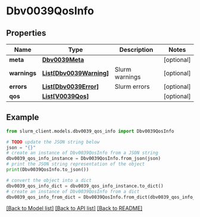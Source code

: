 # Dbv0039QosInfo


## Properties

Name | Type | Description | Notes
------------ | ------------- | ------------- | -------------
**meta** | [**Dbv0039Meta**](Dbv0039Meta.md) |  | [optional] 
**warnings** | [**List[Dbv0039Warning]**](Dbv0039Warning.md) | Slurm warnings | [optional] 
**errors** | [**List[Dbv0039Error]**](Dbv0039Error.md) | Slurm errors | [optional] 
**qos** | [**List[V0039Qos]**](V0039Qos.md) |  | [optional] 

## Example

```python
from slurm_client.models.dbv0039_qos_info import Dbv0039QosInfo

# TODO update the JSON string below
json = "{}"
# create an instance of Dbv0039QosInfo from a JSON string
dbv0039_qos_info_instance = Dbv0039QosInfo.from_json(json)
# print the JSON string representation of the object
print(Dbv0039QosInfo.to_json())

# convert the object into a dict
dbv0039_qos_info_dict = dbv0039_qos_info_instance.to_dict()
# create an instance of Dbv0039QosInfo from a dict
dbv0039_qos_info_from_dict = Dbv0039QosInfo.from_dict(dbv0039_qos_info_dict)
```
[[Back to Model list]](../README.md#documentation-for-models) [[Back to API list]](../README.md#documentation-for-api-endpoints) [[Back to README]](../README.md)


